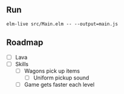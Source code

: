 ## Run

`elm-live src/Main.elm -- --output=main.js`

## Roadmap

* [ ] Lava
* [ ] Skills
    * [ ] Wagons pick up items
      * [ ] Uniform pickup sound
    * [ ] Game gets faster each level